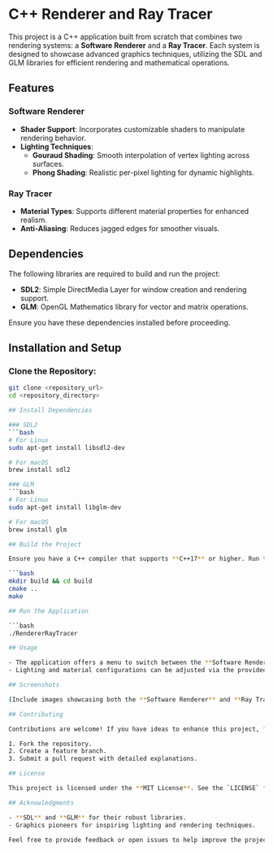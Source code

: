 # C++ Renderer and Ray Tracer

This project is a C++ application built from scratch that combines two rendering systems: a **Software Renderer** and a **Ray Tracer**. Each system is designed to showcase advanced graphics techniques, utilizing the SDL and GLM libraries for efficient rendering and mathematical operations.

## Features

### Software Renderer
- **Shader Support**: Incorporates customizable shaders to manipulate rendering behavior.
- **Lighting Techniques**:
  - **Gouraud Shading**: Smooth interpolation of vertex lighting across surfaces.
  - **Phong Shading**: Realistic per-pixel lighting for dynamic highlights.

### Ray Tracer
- **Material Types**: Supports different material properties for enhanced realism.
- **Anti-Aliasing**: Reduces jagged edges for smoother visuals.

## Dependencies

The following libraries are required to build and run the project:
- **SDL2**: Simple DirectMedia Layer for window creation and rendering support.
- **GLM**: OpenGL Mathematics library for vector and matrix operations.

Ensure you have these dependencies installed before proceeding.

## Installation and Setup

### Clone the Repository:
```bash
git clone <repository_url>
cd <repository_directory>

## Install Dependencies

### SDL2
```bash
# For Linux
sudo apt-get install libsdl2-dev       

# For macOS
brew install sdl2

### GLM
```bash
# For Linux
sudo apt-get install libglm-dev       

# For macOS
brew install glm

## Build the Project

Ensure you have a C++ compiler that supports **C++17** or higher. Run the following commands:

```bash
mkdir build && cd build
cmake ..
make

## Run the Application

```bash
./RendererRayTracer

## Usage

- The application offers a menu to switch between the **Software Renderer** and **Ray Tracer** modes.
- Lighting and material configurations can be adjusted via the provided settings interface.

## Screenshots

(Include images showcasing both the **Software Renderer** and **Ray Tracer** in action.)

## Contributing

Contributions are welcome! If you have ideas to enhance this project, feel free to:

1. Fork the repository.
2. Create a feature branch.
3. Submit a pull request with detailed explanations.

## License

This project is licensed under the **MIT License**. See the `LICENSE` file for details.

## Acknowledgments

- **SDL** and **GLM** for their robust libraries.
- Graphics pioneers for inspiring lighting and rendering techniques.

Feel free to provide feedback or open issues to help improve the project!
